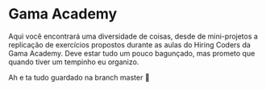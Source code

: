 # Gama Academy
Aqui você encontrará uma diversidade de coisas, desde de mini-projetos a replicação de exercícios propostos durante as aulas do Hiring Coders da Gama Academy. Deve estar tudo um pouco bagunçado, mas prometo que quando tiver um tempinho eu organizo.

Ah e ta tudo guardado na branch master :rocket:

